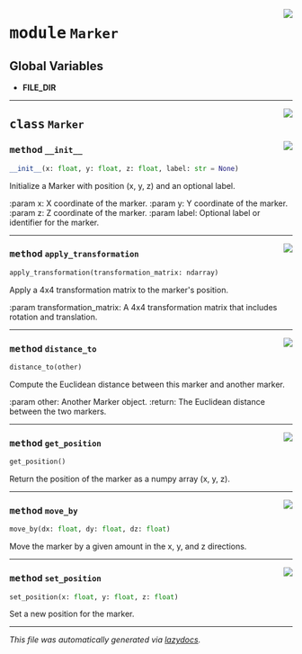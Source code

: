 <!-- markdownlint-disable -->

<a href="https://github.com/<you github account>/<your repo>/blob/master/src/Marker.py#L0"><img align="right" style="float:right;" src="https://img.shields.io/badge/-source-cccccc?style=flat-square"></a>

# <kbd>module</kbd> `Marker`




**Global Variables**
---------------
- **FILE_DIR**


---

<a href="https://github.com/<you github account>/<your repo>/blob/master/src/Marker.py#L12"><img align="right" style="float:right;" src="https://img.shields.io/badge/-source-cccccc?style=flat-square"></a>

## <kbd>class</kbd> `Marker`




<a href="https://github.com/<you github account>/<your repo>/blob/master/src/Marker.py#L13"><img align="right" style="float:right;" src="https://img.shields.io/badge/-source-cccccc?style=flat-square"></a>

### <kbd>method</kbd> `__init__`

```python
__init__(x: float, y: float, z: float, label: str = None)
```

Initialize a Marker with position (x, y, z) and an optional label. 

:param x: X coordinate of the marker. :param y: Y coordinate of the marker. :param z: Z coordinate of the marker. :param label: Optional label or identifier for the marker. 




---

<a href="https://github.com/<you github account>/<your repo>/blob/master/src/Marker.py#L53"><img align="right" style="float:right;" src="https://img.shields.io/badge/-source-cccccc?style=flat-square"></a>

### <kbd>method</kbd> `apply_transformation`

```python
apply_transformation(transformation_matrix: ndarray)
```

Apply a 4x4 transformation matrix to the marker's position. 

:param transformation_matrix: A 4x4 transformation matrix that includes rotation and translation. 

---

<a href="https://github.com/<you github account>/<your repo>/blob/master/src/Marker.py#L38"><img align="right" style="float:right;" src="https://img.shields.io/badge/-source-cccccc?style=flat-square"></a>

### <kbd>method</kbd> `distance_to`

```python
distance_to(other)
```

Compute the Euclidean distance between this marker and another marker. 

:param other: Another Marker object. :return: The Euclidean distance between the two markers. 

---

<a href="https://github.com/<you github account>/<your repo>/blob/master/src/Marker.py#L30"><img align="right" style="float:right;" src="https://img.shields.io/badge/-source-cccccc?style=flat-square"></a>

### <kbd>method</kbd> `get_position`

```python
get_position()
```

Return the position of the marker as a numpy array (x, y, z). 

---

<a href="https://github.com/<you github account>/<your repo>/blob/master/src/Marker.py#L49"><img align="right" style="float:right;" src="https://img.shields.io/badge/-source-cccccc?style=flat-square"></a>

### <kbd>method</kbd> `move_by`

```python
move_by(dx: float, dy: float, dz: float)
```

Move the marker by a given amount in the x, y, and z directions. 

---

<a href="https://github.com/<you github account>/<your repo>/blob/master/src/Marker.py#L34"><img align="right" style="float:right;" src="https://img.shields.io/badge/-source-cccccc?style=flat-square"></a>

### <kbd>method</kbd> `set_position`

```python
set_position(x: float, y: float, z: float)
```

Set a new position for the marker. 




---

_This file was automatically generated via [lazydocs](https://github.com/ml-tooling/lazydocs)._
